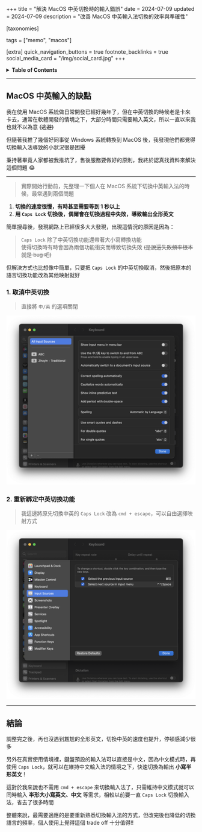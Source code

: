 +++
title = "解決 MacOS 中英切換時的輸入錯誤"
date = 2024-07-09
updated = 2024-07-09
description = "改善 MacOS 中英輸入法切換的效率與準確性"

[taxonomies]

tags = ["memo", "macos"]

[extra]
quick_navigation_buttons = true
footnote_backlinks = true 
social_media_card = "/img/social_card.jpg"
+++

<details>
    <summary><b>Table of Contents</b></summary>
    <!-- toc -->
</details>

---

## MacOS 中英輸入的缺點

我在使用 MacOS 系統做日常開發已經好幾年了，但在中英切換的時候老是卡來卡去，通常在軟體開發的情境之下，大部分時間只需要輸入英文，所以一直以來我也就不以為意 ~~(逃避)~~

但隨著我推了幾個好同事從 Windows 系統轉換到 MacOS 後，我發現他們都覺得切換輸入法導致的小狀況很是困擾

秉持著畢竟人家都被我推坑了，售後服務要做好的原則，我終於認真找資料來解決這個問題 😂

---

> 實際開始行動前，先整理一下個人在 MacOS 系統下切換中英輸入法的時候，最常遇到兩個問題

1.  **切換的速度很慢，有時甚至需要等到 1 秒以上**
2.  **用 `Caps Lock` 切換後，偶爾會在切換過程中失敗，導致輸出全形英文**

簡單搜尋後，發現網路上已經很多大大發現，出現這情況的原因是因為：

> `Caps Lock` 除了中英切換功能還帶著大小寫轉換功能<br>
> 使得切換時有時會因為兩個功能衝突而導致切換失敗 ~~(是說這失敗頻率根本就是 bug 吧)~~

但解決方式也比想像中簡單，只要把 `Caps Lock` 的中英切換取消，然後把原本的語言切換功能改為其他映射就好

### 1. 取消中英切換

> 直接將 `中/英` 的選項關閉

![Pasted image 20240709180605.png](index-media/b99f39de7f21ca34e71adc84fb83e9209480292a.png "wikilink")

### 2. 重新綁定中英切換功能

> 我這邊將原先切換中英的 `Caps Lock` 改為 `cmd + escape`，可以自由選擇映射方式

![Pasted image 20240709181340.png](index-media/8ef7391e7690795bfa7b65eadadb288a5a293c6a.png "wikilink")

---

## 結論

調整完之後，再也沒遇到尷尬的全形英文，切換中英的速度也提升，停頓感減少很多

另外在真實使用情境裡，鍵盤預設的輸入法可以直接是中文，因為中文模式時，再使用 `Caps Lock`，就可以在維持中文輸入法的情境之下，快速切換為輸出 **小寫半形英文** !

這對於我來說也不需用 `cmd + escape` 來切換輸入法了，只需維持中文模式就可以同時輸入 **半形大小寫英文、中文** 等需求，相較以前要一直 `Caps Lock` 切換輸入法，省去了很多時間

整體來說，最需要適應的是要重新熟悉切換輸入法的方式，但改完後也降低的切換語言的頻率，個人使用上覺得這個 trade off 十分值得!!
